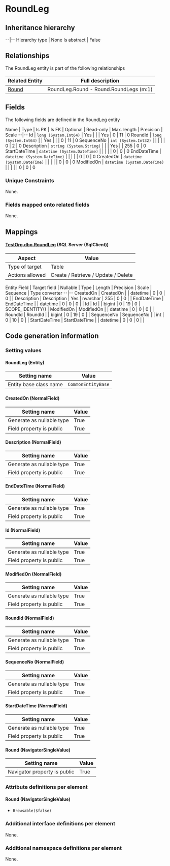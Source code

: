 ﻿RoundLeg
================

## Inheritance hierarchy

--|--
Hierarchy type | None
Is abstract | False

## Relationships

The RoundLeg entity is part of the following relationships 

Related Entity | Full description 
--|--
[Round](../../_DefaultGroup/Entities/Round.htm) | RoundLeg.Round - Round.RoundLegs (m:1) 

## Fields

The following fields are defined in the RoundLeg entity 

Name | Type | Is PK | Is FK | Optional | Read-only | Max. length | Precision | Scale
--|--
Id | `long (System.Int64)` |  Yes |  |  | Yes | 0 | 11 | 0
RoundId | `long (System.Int64)` |   | Yes |  |  | 0 | 11 | 0
SequenceNo | `int (System.Int32)` |   |  |  |  | 0 | 2 | 0
Description | `string (System.String)` |   |  | Yes |  | 255 | 0 | 0
StartDateTime | `datetime (System.DateTime)` |   |  |  |  | 0 | 0 | 0
EndDateTime | `datetime (System.DateTime)` |   |  |  |  | 0 | 0 | 0
CreatedOn | `datetime (System.DateTime)` |   |  |  |  | 0 | 0 | 0
ModifiedOn | `datetime (System.DateTime)` |   |  |  |  | 0 | 0 | 0

### Unique Constraints
None.

### Fields mapped onto related fields
None.

## Mappings

#### [TestOrg.dbo.RoundLeg](../../../SQL_Server_SqlClient/TestOrg/dbo/RoundLeg.htm) (SQL Server (SqlClient))

Aspect | Value
--|--
Type of target | Table
Actions allowed | Create / Retrieve / Update / Delete

Entity Field | Target field | Nullable | Type | Length | Precision | Scale | Sequence | Type converter
--|--
CreatedOn | CreatedOn |  | datetime | 0 | 0 | 0 |  | 
Description | Description | Yes | nvarchar | 255 | 0 | 0 |  | 
EndDateTime | EndDateTime |  | datetime | 0 | 0 | 0 |  | 
Id | Id |  | bigint | 0 | 19 | 0 | SCOPE_IDENTITY() | 
ModifiedOn | ModifiedOn |  | datetime | 0 | 0 | 0 |  | 
RoundId | RoundId |  | bigint | 0 | 19 | 0 |  | 
SequenceNo | SequenceNo |  | int | 0 | 10 | 0 |  | 
StartDateTime | StartDateTime |  | datetime | 0 | 0 | 0 |  | 

## Code generation information

### Setting values
#### RoundLeg (Entity)
Setting name | Value
--|--
Entity base class name | `CommonEntityBase`

#### CreatedOn (NormalField)
Setting name | Value
--|--
Generate as nullable type | True
Field property is public | True

#### Description (NormalField)
Setting name | Value
--|--
Generate as nullable type | True
Field property is public | True

#### EndDateTime (NormalField)
Setting name | Value
--|--
Generate as nullable type | True
Field property is public | True

#### Id (NormalField)
Setting name | Value
--|--
Generate as nullable type | True
Field property is public | True

#### ModifiedOn (NormalField)
Setting name | Value
--|--
Generate as nullable type | True
Field property is public | True

#### RoundId (NormalField)
Setting name | Value
--|--
Generate as nullable type | True
Field property is public | True

#### SequenceNo (NormalField)
Setting name | Value
--|--
Generate as nullable type | True
Field property is public | True

#### StartDateTime (NormalField)
Setting name | Value
--|--
Generate as nullable type | True
Field property is public | True

#### Round (NavigatorSingleValue)
Setting name | Value
--|--
Navigator property is public | True

### Attribute definitions per element

#### Round (NavigatorSingleValue)

* `Browsable($false)`


### Additional interface definitions per element

None.

### Additional namespace definitions per element

None.
